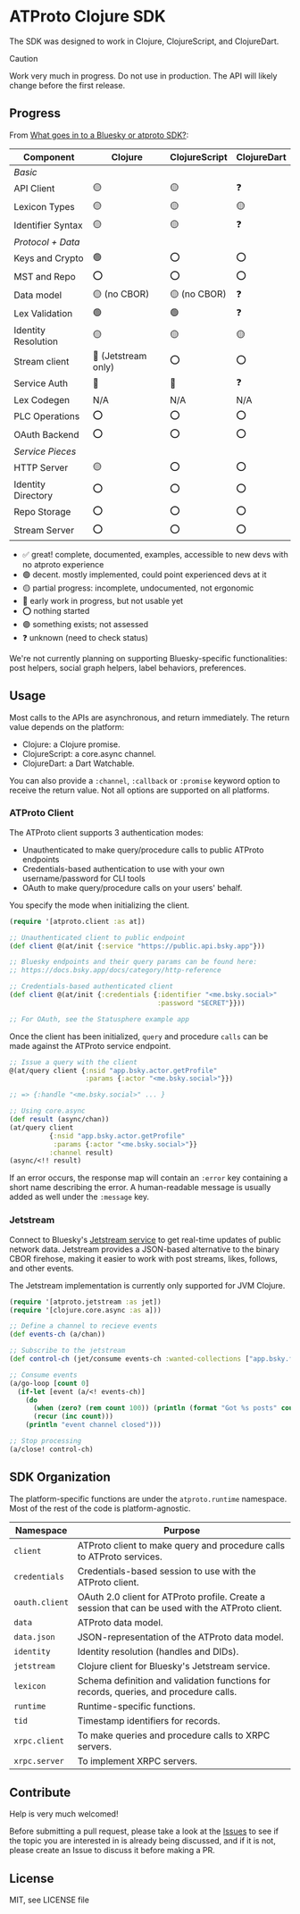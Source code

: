 # ATProto Clojure SDK

The SDK was designed to work in Clojure, ClojureScript, and ClojureDart.

> [!CAUTION]
> Work very much in progress. Do not use in production. The API will likely change before the first release.

## Progress

From [What goes in to a Bluesky or atproto SDK?](https://github.com/bluesky-social/atproto/discussions/2415):

| Component           | Clojure | ClojureScript | ClojureDart |
| ------------------- | ------- | ------------- | ----------- |
| *Basic*             | | | |
| API Client          | 🟡 | 🟡 | ❓ |
| Lexicon Types       | 🟡 | 🟡 | 🟡 |
| Identifier Syntax   | 🟡 | 🟡 | ❓ |
| *Protocol + Data*   | | | |
| Keys and Crypto     | 🟢 | ⭕ | ⭕ |
| MST and Repo        | ⭕ | ⭕ | ⭕ |
| Data model          | 🟡 (no CBOR) | 🟡 (no CBOR) | ❓ |
| Lex Validation      | 🟢 | 🟢 | ❓ |
| Identity Resolution | 🟡 | 🟡 | 🟡 |
| Stream client       | 🚧 (Jetstream only) | ⭕ | ⭕ |
| Service Auth        | 🚧 | 🚧 | ❓ |
| Lex Codegen         | N/A | N/A | N/A |
| PLC Operations      | ⭕ | ⭕ | ⭕ |
| OAuth Backend       | ⭕ | ⭕ | ⭕ |
| *Service Pieces*    | | | |
| HTTP Server         | 🟡 | ⭕ | ⭕ |
| Identity Directory  | ⭕ | ⭕ | ⭕ |
| Repo Storage        | ⭕ | ⭕ | ⭕ |
| Stream Server       | ⭕ | ⭕ | ⭕ |

- ✅ great! complete, documented, examples, accessible to new devs with no atproto experience
- 🟢 decent. mostly implemented, could point experienced devs at it
- 🟡 partial progress: incomplete, undocumented, not ergonomic
- 🚧 early work in progress, but not usable yet
- ⭕ nothing started
- 🟣 something exists; not assessed
- ❓ unknown (need to check status)

We're not currently planning on supporting Bluesky-specific functionalities: post helpers, social graph helpers, label behaviors, preferences.

## Usage

Most calls to the APIs are asynchronous, and return immediately. The return value depends on the platform:

- Clojure: a Clojure promise.
- ClojureScript: a core.async channel.
- ClojureDart: a Dart Watchable.

You can also provide a `:channel`, `:callback` or `:promise` keyword option to receive the return value. Not all options are supported on all platforms.

### ATProto Client

The ATProto client supports 3 authentication modes:
- Unauthenticated to make query/procedure calls to public ATProto endpoints
- Credentials-based authentication to use with your own username/password for CLI tools
- OAuth to make query/procedure calls on your users' behalf.

You specify the mode when initializing the client.

```clojure
(require '[atproto.client :as at])

;; Unauthenticated client to public endpoint
(def client @(at/init {:service "https://public.api.bsky.app"}))

;; Bluesky endpoints and their query params can be found here:
;; https://docs.bsky.app/docs/category/http-reference

;; Credentials-based authenticated client
(def client @(at/init {:credentials {:identifier "<me.bsky.social>"
                                     :password "SECRET"}}))

;; For OAuth, see the Statusphere example app
```

Once the client has been initialized, `query` and procedure `calls` can be made against the ATProto service endpoint.

```clojure
;; Issue a query with the client
@(at/query client {:nsid "app.bsky.actor.getProfile"
                   :params {:actor "<me.bsky.social>"}})

;; => {:handle "<me.bsky.social>" ... }

;; Using core.async
(def result (async/chan))
(at/query client
          {:nsid "app.bsky.actor.getProfile"
           :params {:actor "<me.bsky.social>"}}
          :channel result)
(async/<!! result)
```

If an error occurs, the response map will contain an `:error` key containing a short name describing the error. A human-readable message is usually added as well under the `:message` key.

### Jetstream

Connect to Bluesky's [Jetstream service](https://docs.bsky.app/blog/jetstream) to get real-time updates of public network data. Jetstream provides a JSON-based alternative to the binary CBOR firehose, making it easier to work with post streams, likes, follows, and other events.

The Jetstream implementation is currently only supported for JVM Clojure.

```clojure
(require '[atproto.jetstream :as jet])
(require '[clojure.core.async :as a]))

;; Define a channel to recieve events
(def events-ch (a/chan))

;; Subscribe to the jetstream
(def control-ch (jet/consume events-ch :wanted-collections ["app.bsky.feed.post"]))

;; Consume events
(a/go-loop [count 0]
  (if-let [event (a/<! events-ch)]
    (do
      (when (zero? (rem count 100)) (println (format "Got %s posts" count)))
      (recur (inc count)))
    (println "event channel closed")))

;; Stop processing
(a/close! control-ch)
```

## SDK Organization

The platform-specific functions are under the `atproto.runtime` namespace. Most of the rest of the code is platform-agnostic.

| Namespace      | Purpose |
| -------------- | ------- |
| `client`       | ATProto client to make query and procedure calls to ATProto services. |
| `credentials`  | Credentials-based session to use with the ATProto client. |
| `oauth.client` | OAuth 2.0 client for ATProto profile. Create a session that can be used with the ATProto client. |
| `data`         | ATProto data model. |
| `data.json`    | JSON-representation of the ATProto data model. |
| `identity`     | Identity resolution (handles and DIDs). |
| `jetstream`    | Clojure client for Bluesky's Jetstream service. |
| `lexicon`      | Schema definition and validation functions for records, queries, and procedure calls. |
| `runtime`      | Runtime-specific functions. |
| `tid`          | Timestamp identifiers for records. |
| `xrpc.client`  | To make queries and procedure calls to XRPC servers. |
| `xrpc.server`  | To implement XRPC servers. |

## Contribute

Help is very much welcomed!

Before submitting a pull request, please take a look at the [Issues](https://github.com/goshatch/atproto-clojure/issues) to see if the topic you are interested in is already being discussed, and if it is not, please create an Issue to discuss it before making a PR.

## License

MIT, see LICENSE file
